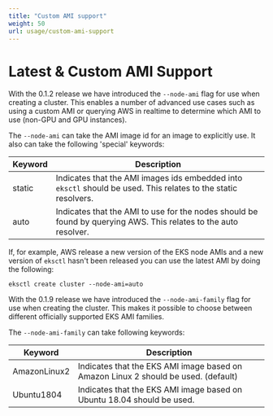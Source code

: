 ```yaml
---
title: "Custom AMI support"
weight: 50
url: usage/custom-ami-support
---
```


# Latest & Custom AMI Support

With the 0.1.2 release we have introduced the `--node-ami` flag for use when creating a cluster. This enables a number of advanced use cases such as using a custom AMI or querying AWS in realtime to determine which AMI to use (non-GPU and GPU instances).

The `--node-ami` can take the AMI image id for an image to explicitly use. It also can take the following 'special' keywords:

| Keyword | Description                                                                                                     |
| ------- | --------------------------------------------------------------------------------------------------------------- |
| static  | Indicates that the AMI images ids embedded into `eksctl` should be used. This relates to the static resolvers.  |
| auto    | Indicates that the AMI to use for the nodes should be found by querying AWS. This relates to the auto resolver. |

If, for example, AWS release a new version of the EKS node AMIs and a new version of `eksctl` hasn't been released you can use the latest AMI by doing the following:

```
eksctl create cluster --node-ami=auto
```

With the 0.1.9 release we have introduced the `--node-ami-family` flag for use when creating the cluster. This makes it possible to choose between different officially supported EKS AMI families.

The `--node-ami-family` can take following keywords:

| Keyword      | Description                                                                        |
| ------------ | ---------------------------------------------------------------------------------- |
| AmazonLinux2 | Indicates that the EKS AMI image based on Amazon Linux 2 should be used. (default) |
| Ubuntu1804   | Indicates that the EKS AMI image based on Ubuntu 18.04 should be used.             |

<!-- TODO for 0.3.0
To use more advanced configuration options, [Cluster API](https://github.com/kubernetes-sigs/cluster-api):

```
eksctl apply --cluster-config advanced-cluster.yaml
```
-->

